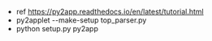 - ref https://py2app.readthedocs.io/en/latest/tutorial.html
- py2applet --make-setup top_parser.py
- python setup.py py2app
